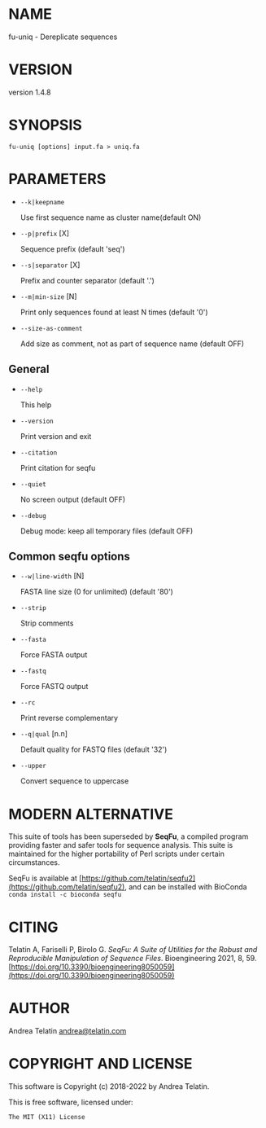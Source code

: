 # NAME

fu-uniq - Dereplicate sequences

# VERSION

version 1.4.8

# SYNOPSIS

    fu-uniq [options] input.fa > uniq.fa

# PARAMETERS

- `--k|keepname`

    Use first sequence name as cluster name(default ON)

- `--p|prefix` \[X\]

    Sequence prefix (default 'seq')

- `--s|separator` \[X\]

    Prefix and counter separator (default '.')

- `--m|min-size` \[N\]

    Print only sequences found at least N times (default '0')

- `--size-as-comment`

    Add size as comment, not as part of sequence name (default OFF)

## General

- `--help`

    This help

- `--version`

    Print version and exit

- `--citation`

    Print citation for seqfu

- `--quiet`

    No screen output (default OFF)

- `--debug`

    Debug mode: keep all temporary files (default OFF)

## Common seqfu options

- `--w|line-width` \[N\]

    FASTA line size (0 for unlimited) (default '80')

- `--strip`

    Strip comments

- `--fasta`

    Force FASTA output

- `--fastq`

    Force FASTQ output

- `--rc`

    Print reverse complementary

- `--q|qual` \[n.n\]

    Default quality for FASTQ files (default '32')

- `--upper`

    Convert sequence to uppercase

# MODERN ALTERNATIVE

This suite of tools has been superseded by **SeqFu**, a compiled
program providing faster and safer tools for sequence analysis.
This suite is maintained for the higher portability of Perl scripts
under certain circumstances.

SeqFu is available at [https://github.com/telatin/seqfu2](https://github.com/telatin/seqfu2), and
can be installed with BioConda `conda install -c bioconda seqfu`

# CITING

Telatin A, Fariselli P, Birolo G.
_SeqFu: A Suite of Utilities for the Robust and Reproducible Manipulation of Sequence Files_.
Bioengineering 2021, 8, 59. [https://doi.org/10.3390/bioengineering8050059](https://doi.org/10.3390/bioengineering8050059)

# AUTHOR

Andrea Telatin <andrea@telatin.com>

# COPYRIGHT AND LICENSE

This software is Copyright (c) 2018-2022 by Andrea Telatin.

This is free software, licensed under:

    The MIT (X11) License
